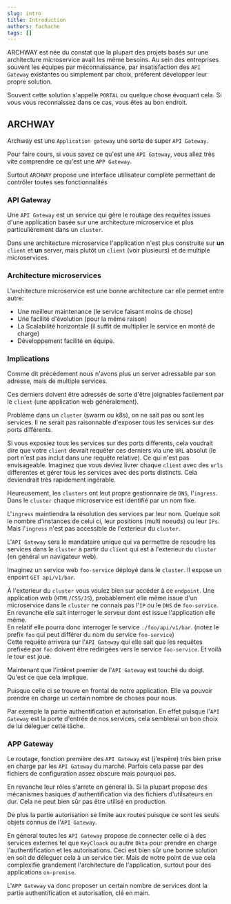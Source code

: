 ```yaml
---
slug: intro
title: Introduction
authors: fachache
tags: []
---
```


ARCHWAY est née du constat que la plupart des projets basés sur une architecture microservice avait les même besoins.
Au sein des entreprises souvent les équipes par méconnaissance, par insatisfaction des `API Gateway` existantes ou simplement par choix, préferent développer leur propre solution.

Souvent cette solution s'appelle `PORTAL` ou quelque chose évoquant cela. Si vous vous reconnaissez dans ce cas, vous êtes au bon endroit.

## ARCHWAY

Archway est une `Application gateway` une sorte de super `API Gateway`.

Pour faire cours, si vous savez ce qu'est une `API Gateway`, vous allez très vite comprendre ce qu'est une `APP Gateway`.

Surtout `ARCHWAY` propose une interface utilisateur complète permettant de contrôler toutes ses fonctionnalités

### API Gateway

Une `API Gateway` est un service qui gère le routage des requêtes issues d'une application basée sur une architecture microservice et plus particulièrement dans un `cluster`.

Dans une architecture microservice l'application n'est plus construite sur **un** `client` et **un** server, mais plutôt un `client` (voir plusieurs) et de multiple microservices.

### Architecture microservices

L'architecture microservice est une bonne architecture car elle permet entre autre:

 - Une meilleur maintenance (le service faisant moins de chose)
 - Une facilité d'évolution (pour la même raison)
 - La Scalabilité horizontale (il suffit de multiplier le service en monté de charge)
 - Développement facilité en équipe. 
 
### Implications

Comme dit précédement nous n'avons plus un server adressable par son adresse, mais de multiple services.

Ces derniers doivent être adressés de sorte d'être joignables facilement par le `client` (une application web généralement).

Probléme dans un `cluster` (swarm ou k8s), on ne sait pas ou sont les services. Il ne serait pas raisonnable d'exposer tous les services sur des ports différents.

Si vous exposiez tous les services sur des ports differents, cela voudrait dire que votre `client` devrait requêter ces derniers via une `URL` absolut (le port n'est pas inclut dans une requête relative). 
Ce qui n'est pas envisageable. Imaginez que vous deviez livrer chaque `client` avec des `urls` differentes et gérer tous les services avec des ports distincts. Cela deviendrait très rapidement ingérable. 

Heureusement, les `clusters` ont leut propre gestionnaire de `DNS`, l'`ingress`. Dans le `cluster` chaque microservice est identifié par un nom fixe. 

L'`ingress` maintiendra la résolution des services par leur nom. Quelque soit le nombre d'instances de celui ci, leur positions (multi noeuds) ou leur `IPs`. Mais l'`ingress` n'est pas accessible de l'exterieur du `cluster`.

L'`API Gateway` sera le mandataire unique qui va permettre de resoudre les services dans le `cluster` à partir du `client` qui est à l'exterieur du `cluster` (en général un navigateur web). 

Imaginez un service web `foo-service` déployé dans le `cluster`. Il expose un enpoint `GET api/v1/bar`.

À l'exterieur du `cluster` vous voulez bien sur accéder à ce `endpoint`. Une application web (`HTML/CSS/JS`), probablement elle même issue d'un microservice dans le `cluster` ne connais pas l'`IP` ou le `DNS` de `foo-service`.   
En revanche elle sait interroger le serveur dont est issue l'application elle même.   
En relatif elle pourra donc interroger le service `./foo/api/v1/bar`. (notez le prefix `foo` qui peut différer du nom du service `foo-service`)   
Cette requête arrivera sur l'`API Gateway` qui elle sait que les requêtes prefixée par `foo` doivent être redirigées vers le service `foo-service`. Et voilà le tour est joué.

Maintenant que l'intêret premier de l'`API Gateway` est touché du doigt. Qu'est ce que cela implique.

Puisque celle ci se trouve en frontal de notre application. Elle va pouvoir prendre en charge un certain nombre de choses pour nous. 

Par exemple la partie authentification et autorisation. En effet puisque l'`API Gateway` est la porte d'entrée de nos services, cela semblerai un bon choix de lui déleguer cette tâche.

### APP Gateway

Le routage, fonction première des `API Gateway` est (j'espère) trés bien prise en charge par les `API Gateway` du marché. 
Parfois cela passe par des fichiers de configuration assez obscure mais pourquoi pas. 

En revanche leur rôles s'arrete en géneral là. Si la plupart propose des mécanismes basiques d'authentification via des fichiers d'utilsateurs en dur. Cela ne peut bien sûr pas être utilisé en production.

De plus la partie autorisation se limite aux routes puisque ce sont les seuls objets connus de l'`API Gateway`.

En géneral toutes les `API Gateway` propose de connecter celle ci à des services externes tel que `KeyCloack` ou autre `Okta` pour prendre en charge l'authentification et les autorisations.
Ceci est bien sûr une bonne solution en soit de déleguer cela à un service tier. Mais de notre point de vue cela complexifie grandement l'architecture de l'application, surtout pour des applications `on-premise`.

L'`APP Gateway` va donc proposer un certain nombre de services dont la partie authentification et autorisation, clé en main.


